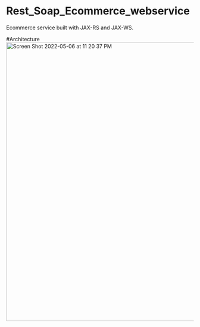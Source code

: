 # Rest_Soap_Ecommerce_webservice
Ecommerce service built with JAX-RS and JAX-WS.

#Architecture 
<img width="746" alt="Screen Shot 2022-05-06 at 11 20 37 PM" src="https://user-images.githubusercontent.com/45319166/167217995-f8b5b4d4-82e0-4348-abd8-79f66da144f3.png">
